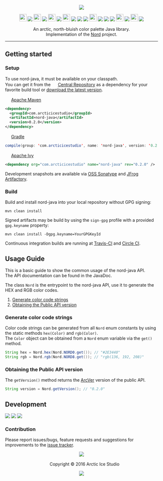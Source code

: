 <p align="center"><img src="https://cdn.rawgit.com/arcticicestudio/nord-java/develop/src/main/assets/nord-java-banner.svg"/></p>

<p align="center"><img src="https://cdn.travis-ci.org/images/favicon-c566132d45ab1a9bcae64d8d90e4378a.svg" width=24 height=24/> <a href="https://travis-ci.org/arcticicestudio/nord-java"><img src="https://img.shields.io/travis/arcticicestudio/nord-java/develop.svg"/></a> <img src="https://circleci.com/favicon.ico" width=24 height=24/> <a href="https://circleci.com/gh/arcticicestudio/nord-java"><img src="https://circleci.com/gh/arcticicestudio/nord-java.svg?style=shield&circle-token=d2d78e04b95f505e0c6a870913f96ee9912bb4c0"/></a> <img src="https://codecov.io/favicon.ico" width=24 height=24/> <a href="https://codecov.io/gh/arcticicestudio/nord-java"><img src="https://codecov.io/gh/arcticicestudio/nord-java/branch/develop/graph/badge.svg"/></a> <img src="https://assets-cdn.github.com/favicon.ico" width=24 height=24/> <a href="https://github.com/arcticicestudio/nord-java/releases/latest"><img src="https://img.shields.io/github/release/arcticicestudio/nord-java.svg"/></a> <a href="https://github.com/arcticicestudio/nord-java/releases/latest"><img src="https://img.shields.io/badge/pre--release---_-blue.svg"/></a> <a href="https://github.com/arcticicestudio/nord/releases/tag/v0.2.0"><img src="https://img.shields.io/badge/Nord-0.2.0-blue.svg"/></a> <img src="http://central.sonatype.org/favicon.ico" width=24 height=24/> <a href="http://search.maven.org/#search%7Cgav%7C1%7Cg%3A%22com.arcticicestudio%22%20AND%20a%3A%22nord-java%22"><img src="https://img.shields.io/maven-central/v/com.arcticicestudio/nord-java.svg"/></a> <img src="https://oss.sonatype.org/favicon.ico"/> <a href="https://oss.sonatype.org/content/repositories/snapshots/com/arcticicestudio/nord-java"><img src="https://img.shields.io/badge/snapshot---_-blue.svg"/></a> <img src="https://bintray.com/favicon.ico" width=24 height=24/> <a href='https://bintray.com/arcticicestudio/Nord/nord-java/_latestVersion'><img src='https://api.bintray.com/packages/arcticicestudio/Nord/nord-java/images/download.svg'></a> <img src="https://oss.jfrog.org/webapp/images/favicon.40285.ico" width=24 height=24/> <a href="https://oss.jfrog.org/webapp/#/artifacts/browse/tree/General/oss-snapshot-local/com/arcticicestudio/nord-java"><img src="https://img.shields.io/badge/artifactory---_-green.svg"/></a></p>

<p align="center">An arctic, north-bluish color palette Java library.<br>
Implementation of the <a href="https://github.com/arcticicestudio/nord">Nord</a> project.</p>

---

## Getting started
### Setup
To use nord-java, it must be available on your classpath.  
You can get it from the <img src="http://central.sonatype.org/favicon.ico" width=16 height=16/> <a href="https://search.maven.org">Central Repository</a> as a dependency for your favorite build tool or [download the latest version](https://github.com/arcticicestudio/nord-java/releases/latest).

<img src="http://apache.org/favicons/favicon.ico" width=16 height=16/> <a href="https://maven.apache.org">Apache Maven</a>
```xml
<dependency>
  <groupId>com.arcticicestudio</groupId>
  <artifactId>nord-java</artifactId>
  <version>0.2.0</version>
</dependency>
```

<img src="https://gradle.org/wp-content/uploads/fbrfg/favicon.ico" width=16 height=16/> <a href="https://gradle.org">Gradle</a>
```java
compile(group: 'com.arcticicestudio', name: 'nord-java', version: '0.2.0')
```

<img src="http://apache.org/favicons/favicon.ico" width=16 height=16/> <a href="https://ant.apache.org/ivy">Apache Ivy</a>
```xml
<dependency org="com.arcticicestudio" name="nord-java" rev="0.2.0" />
```

Development snapshots are available via [OSS Sonatype](https://oss.sonatype.org/content/repositories/snapshots/com/arcticicestudio/nord-java) and [JFrog Artifactory](https://oss.jfrog.org/webapp/#/artifacts/browse/tree/General/oss-snapshot-local/com/arcticicestudio/nord-java).

### Build
Build and install nord-java into your local repository without GPG signing:  
```
mvn clean install
```

Signed artifacts may be build by using the `sign-gpg` profile with a provided `gpg.keyname` property:
```
mvn clean install -Dgpg.keyname=YourGPGKeyId
```

Continuous integration builds are running at [Travis-CI](https://travis-ci.org/arcticicestudio/nord-java) and [Circle CI](https://circleci.com/bb/arcticicestudio/nord-java).

## Usage Guide
This is a basic guide to show the common usage of the nord-java API.  
The API documentation can be found in the JavaDoc.

The class `Nord` is the entrypoint to the nord-java API, use it to generate the HEX and RGB color codes.
  1. [Generate color code strings](#generate-color-code-strings)
  2. [Obtaining the Public API version](#obtaining-the-public-api-version)

### Generate color code strings
Color code strings can be generated from all `Nord` enum constants by using the static methods `hex(Color)` and `rgb(Color)`.  
The `Color` object can be obtained from a `Nord` enum variable via the `get()` method.  
```java
String hex = Nord.hex(Nord.NORD0.get()); // "#2E3440"
String rgb = Nord.rgb(Nord.NORD8.get()); // "rgb(136, 192, 208)"
```

### Obtaining the Public API version
The `getVersion()` method returns the [ArcVer](https://github.com/arcticicestudio/arcver) version of the public API.
```java
String version = Nord.getVersion(); // "0.2.0"
```

## Development
[![](https://img.shields.io/badge/Changelog-0.2.0-blue.svg)](https://github.com/arcticicestudio/nord-java/blob/v0.2.0/CHANGELOG.md) [![](https://img.shields.io/badge/Workflow-gitflow_Branching_Model-blue.svg)](http://nvie.com/posts/a-successful-git-branching-model) [![](https://img.shields.io/badge/Versioning-ArcVer_0.8.0-blue.svg)](https://github.com/arcticicestudio/arcver)

### Contribution
Please report issues/bugs, feature requests and suggestions for improvements to the [issue tracker](https://github.com/arcticicestudio/nord-java/issues).

<p align="center"><img src="https://cdn.rawgit.com/arcticicestudio/nord/develop/src/assets/banner-footer-mountains.svg"/></p>

<p align="center"> <img src="http://arcticicestudio.com/favicon.ico" width=16 height=16/> Copyright &copy; 2016 Arctic Ice Studio</p>

<p align="center"><a href="http://www.apache.org/licenses/LICENSE-2.0"><img src="https://img.shields.io/badge/License-Apache_2.0-blue.svg"/></a></p>
